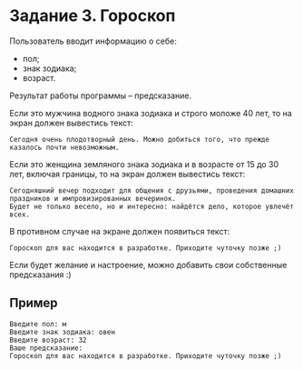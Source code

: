 # Задание 3. Гороскоп

Пользователь вводит информацию о себе:

- пол;
- знак зодиака;
- возраст.

Результат работы программы – предсказание.

Если это мужчина водного знака зодиака и строго моложе 40 лет, то на экран должен вывестись текст:

```
Сегодня очень плодотворный день. Можно добиться того, что прежде казалось почти невозможным.
```

Если это женщина земляного знака зодиака и в возрасте от 15 до 30 лет, включая границы, то на экран должен вывестись текст:

```
Сегодняшний вечер подходит для общения с друзьями, проведения домашних праздников и импровизированных вечеринок. 
Будет не только весело, но и интересно: найдётся дело, которое увлечёт всех.
```

В противном случае на экране должен появиться текст:

```
Гороскоп для вас находится в разработке. Приходите чуточку позже ;)
```

Если будет желание и настроение, можно добавить свои собственные предсказания :)

## Пример

```
Введите пол: м
Введите знак зодиака: овен
Введите возраст: 32
Ваше предсказание:
Гороскоп для вас находится в разработке. Приходите чуточку позже ;)
```

